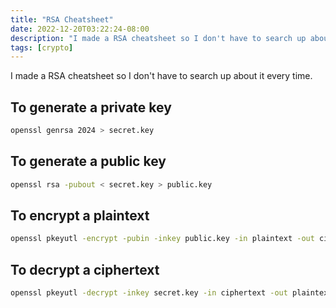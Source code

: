 ```yaml
---
title: "RSA Cheatsheet"
date: 2022-12-20T03:22:24-08:00
description: "I made a RSA cheatsheet so I don't have to search up about it every time."
tags: [crypto]
---
```


I made a RSA cheatsheet so I don't have to search up about it every time.

## To generate a private key

```bash
openssl genrsa 2024 > secret.key
```

## To generate a public key

```bash
openssl rsa -pubout < secret.key > public.key
```

## To encrypt a plaintext

```bash
openssl pkeyutl -encrypt -pubin -inkey public.key -in plaintext -out ciphertext
```

## To decrypt a ciphertext

```bash
openssl pkeyutl -decrypt -inkey secret.key -in ciphertext -out plaintext
```

